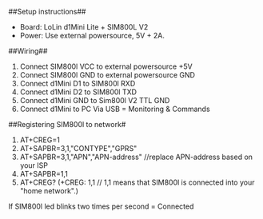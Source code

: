 ##Setup instructions##
- Board: LoLin d1Mini Lite + SIM800L V2
- Power: Use external powersource, 5V + 2A.

##Wiring##
1. Connect SIM800l VCC to external powersource +5V
2. Connect SIM800l GND to external powersource GND
3. Connect d1Mini D1 to SIM800l RXD
4. Connect d1Mini D2 to SIM800l TXD
5. Connect d1Mini GND to Sim800l V2 TTL GND
6. Connect d1Mini to PC Via USB = Monitoring & Commands

##Registering SIM800l to network#
1. AT+CREG=1
2. AT+SAPBR=3,1,"CONTYPE","GPRS"
3. AT+SAPBR=3,1,"APN","APN-address" //replace APN-address based on your ISP
4. AT+SAPBR=1,1
5. AT+CREG? (+CREG: 1,1 // 1,1 means that SIM800l is connected into your "home network".)

If SIM800l led blinks two times per second = Connected
